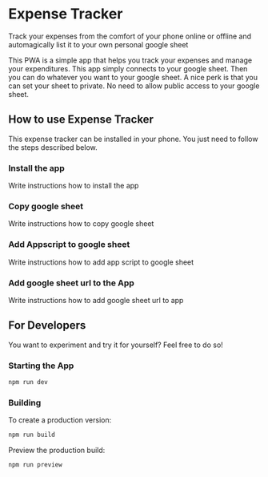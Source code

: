 # Expense Tracker

Track your expenses from the comfort of your phone online or offline and automagically list it to your own personal google sheet

This PWA is a simple app that helps you track your expenses and manage your expenditures. This app simply connects
to your google sheet. Then you can do whatever you want to your google sheet. A nice perk is that you can set your sheet to private. No need to allow public access to your google sheet.

## How to use Expense Tracker

This expense tracker can be installed in your phone. You just need to follow the steps described below.

### Install the app

Write instructions how to install the app

### Copy google sheet

Write instructions how to copy google sheet

### Add Appscript to google sheet

Write instructions how to add app script to google sheet

### Add google sheet url to the App

Write instructions how to add google sheet url to app

## For Developers

You want to experiment and try it for yourself? Feel free to do so!

### Starting the App

```sh
npm run dev
```

### Building

To create a production version:

```sh
npm run build
```

Preview the production build:

```sh
npm run preview
```
